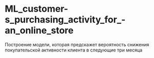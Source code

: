 # ML_customer-s_purchasing_activity_for_-an_online_store
Построение модели, которая предскажет вероятность снижения покупательской активности клиента в следующие три месяца
